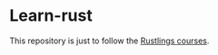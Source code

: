 # Learn-rust

This repository is just to follow the [Rustlings courses](https://github.com/rust-lang/rustlings/?tab=readme-ov-file).
